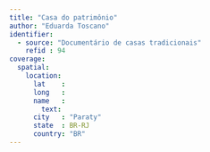 ```yaml
---
title: "Casa do patrimônio"
author: "Eduarda Toscano"
identifier:
  - source: "Documentário de casas tradicionais"
    refid : 94
coverage:
  spatial:
    location:
      lat    :
      long   :
      name   :
        text:
      city   : "Paraty"
      state  : BR-RJ
      country: "BR"
---
```


